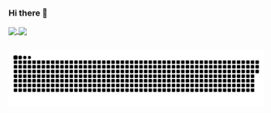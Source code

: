 ### Hi there 👋

<a href="https://github.com/Guilherme-Santos07/github-readme-stats" >
  <img align="center" src="https://github-readme-stats.vercel.app/api?username=Guilherme-Santos07&show_icons=true&theme=dracula&include_all_commits=true&count_private=true&repo=github-readme-stats" />
</a>
<a href="https://github.com/Guilherme-Santos07/convoychat"> 
  <img align="center" src="https://github-readme-stats.vercel.app/api/top-langs/?username=Guilherme-Santos07&count_private=true&include_all_commits=true&theme=dracula" />
</a>

##

![Snake animation](https://github.com/Guilherme-Santos07/Guilherme-Santos07/blob/output/github-contribution-grid-snake.svg)
